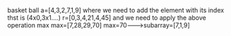 basket ball a=[4,3,2,7,1,9] where we need to add the element with its index
thst is (4x0,3x1....) r=[0,3,4,21,4,45] and we need to apply the above operation
max max=[7,28,29,70] max=70--->subarray=[7,1,9]
